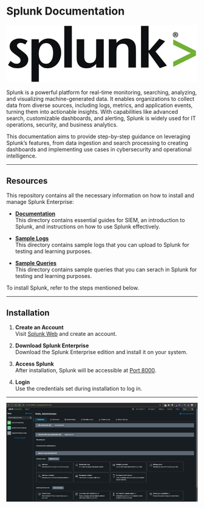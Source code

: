 # Splunk Documentation

![Splunk Logo](https://github.com/KushagraVarshney101/Splunk-Documentation/blob/main/Documentation/Images/Splunk_logo.png)

Splunk is a powerful platform for real-time monitoring, searching, analyzing, and visualizing machine-generated data. It enables organizations to collect data from diverse sources, including logs, metrics, and application events, turning them into actionable insights. With capabilities like advanced search, customizable dashboards, and alerting, Splunk is widely used for IT operations, security, and business analytics. 

This documentation aims to provide step-by-step guidance on leveraging Splunk’s features, from data ingestion and search processing to creating dashboards and implementing use cases in cybersecurity and operational intelligence.

---

## Resources

This repository contains all the necessary information on how to install and manage Splunk Enterprise:

- **[Documentation](https://github.com/KushagraVarshney101/Splunk-Documentation/tree/main/Documentation)**  
  This directory contains essential guides for SIEM, an introduction to Splunk, and instructions on how to use Splunk effectively.

- **[Sample Logs](https://github.com/KushagraVarshney101/Splunk-Documentation/tree/main/Sample%20Logs)**  
  This directory contains sample logs that you can upload to Splunk for testing and learning purposes.
  
- **[Sample Queries](https://github.com/KushagraVarshney101/Splunk-Documentation/tree/main/Sample%20Queries)**  
  This directory contains sample queries that you can serach in Splunk for testing and learning purposes.

To install Splunk, refer to the steps mentioned below.

---

## Installation

1. **Create an Account**  
   Visit [Splunk Web](https://www.splunk.com/en_us) and create an account.

2. **Download Splunk Enterprise**  
   Download the Splunk Enterprise edition and install it on your system.

3. **Access Splunk**  
   After installation, Splunk will be accessible at [Port 8000](http://localhost:8000).

4. **Login**  
   Use the credentials set during installation to log in.

---

![Splunk Dashboard](https://github.com/KushagraVarshney101/Splunk-Documentation/blob/main/Documentation/Images/Screenshot%202024-11-24%20113512.png)
